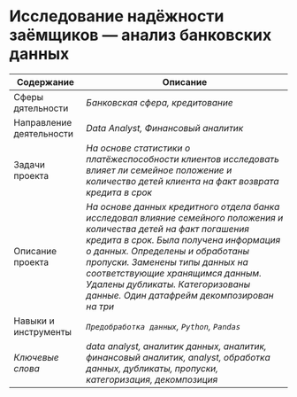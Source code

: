 # Исследование надёжности заёмщиков — анализ банковских данных
Содержание | Описание |
 ------------- | ---------------- |
Сферы дятельности | *Банковская сфера, кредитование*
Направление деятельности | *Data Analyst, Финансовый аналитик*
Задачи проекта  | *На основе статистики о платёжеспособности клиентов исследовать влияет ли семейное положение и количество детей клиента на факт возврата кредита в срок*
Описание проекта | *На основе данных кредитного отдела банка исследовал влияние семейного положения и количества детей на факт погашения кредита в срок. Была получена информация о данных. Определены и обработаны пропуски. Заменены типы данных на соответствующие хранящимся данным. Удалены дубликаты. Категоризованы данные. Один датафрейм декомпозирован на три*
Навыки и инструменты | *`Предобработка данных`, `Python`, `Pandas`*
*Ключевые слова* | *data analyst, аналитик данных, аналитик, финансовый аналитик, analyst, обработка данных, дубликаты, пропуски, категоризация, декомпозиция*
